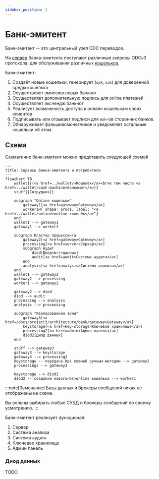 ```yaml
---
sidebar_position: 3
---
```

# Банк-эмитент

Банк-эмитент -- это центральный узел
ODC переводов.

На 
[сервер](server.md)
банка-эмитента
поступают различные запросы
ODCv3 протокола,
для обслуживания различных 
[кошельков](../wallet/index.md).

Банк-эмитент:
1. Создаёт новые кошельки, генерирует (`spk`, `sok`) для доверенной среды кошелька
2. Осуществляет эмиссию новых банкнот
3. Осуществляет дополнительную подпись для online платежей
4. Осуществляет эксчендж банкнот
5. Реализует возможность доступа к онлайн кошелькам своих клиентов
6. Подписывать или отзывает подписи для `mok`-ов сторонних банков.
7. Обнаруживает фальшивомонетчиков и уведомляет остальные кошельки об этом.

## Схема

Схематично банк-эмитент можно представить следующей схемой


```mermaid
---
title: Сервисы банка-эмитента и потребители
---
flowchart TB
    wallet1{{<a href=../wallet/>Кошелёк</a><br>в том числе <a href=../wallet/cash-machine>банкомат</a>}}
    stuff{{Сотрудник}}
    
    subgraph "Online кошельки"
        gateway1[<a href=gateway>Gateway</a>]
        worker1@{ shape: procs, label: "<a href=../wallet/online>online кошелёк</a>"}
    end
    wallet1 --> gateway1
    gateway1 --> worker1
    
    subgraph Кластер процессинга
        gateway2[<a href=gateway>Gateway</a>]
        processing[<a href=server>Сервер</a>]
        subgraph Аудит
            diod[Диод<br/>данных]
            audit[<a href=audit>Система аудита</a>]
        end
        analysis[<a href=analysis>Система анализа</a>]
    end
    wallet1 --> gateway2
    gateway2 --> processing
    worker1 --> gateway2
    
    gateway2 --> diod
    diod --> audit
    processing --> analysis
    analysis --> processing
    
    subgraph "Изолированная зона"
        gateway3[<a href=/docs/project3/architecture/bank/gateway>Gateway</a>]
        keystorage[<a href=key-storage>Ключевое хранилище</a>]
        processing2[<a href=admin>Админ панель</a>]
        diod2[Диод данных]
    end
    
    stuff --> gateway3
    gateway3 --> keystorage
    gateway3 --> processing2
    keystorage -- передача bpk ключей ручным методом --> gateway2 
    processing2 --> gateway3
    
    keystorage --> diod2
    diod2 -- создание нового<br>online кошелька --> worker1 
```

:::note[Замечание]
Базы данных и брокеры сообщений никак не отображены на схеме.

Вы вольны выбирать любые СУБД и брокеры сообщений по своему усмотрению.
:::


Банк-эмитент реализует функционал:
1. Сервер 
2. Система анализа
3. Система аудита
4. Ключевое хранилище
5. Админ панель



### Диод данных

TODO
